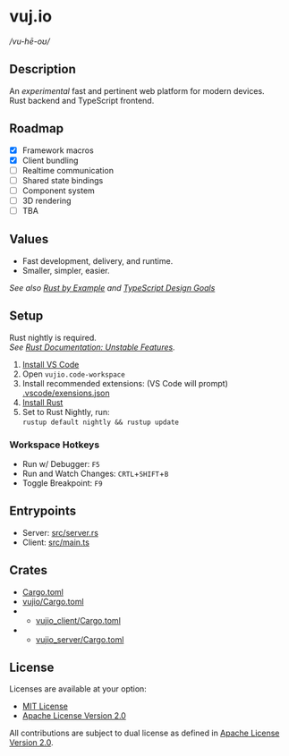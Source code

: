 # vuj.io

_/vu-hē-oʊ/_

## Description

An _experimental_ fast and pertinent web platform for modern devices.  
Rust backend and TypeScript frontend.  

## Roadmap

- [x] Framework macros
- [x] Client bundling
- [ ] Realtime communication
- [ ] Shared state bindings
- [ ] Component system
- [ ] 3D rendering
- [ ] TBA

## Values

- Fast development, delivery, and runtime.
- Smaller, simpler, easier.

_See also [Rust by Example](https://doc.rust-lang.org/rust-by-example/) and [TypeScript Design Goals](https://github.com/Microsoft/TypeScript/wiki/TypeScript-Design-Goals)_

## Setup

Rust nightly is required.  
_See [Rust Documentation: Unstable Features](https://doc.rust-lang.org/cargo/reference/unstable.html#unstable-features)._

1. [Install VS Code](https://code.visualstudio.com/download)
2. Open `vujio.code-workspace`
3. Install recommended extensions: (VS Code will prompt)  
   [.vscode/exensions.json](.vscode/exensions.json)
4. [Install Rust](https://www.rust-lang.org/tools/install)
5. Set to Rust Nightly, run:  
```rustup default nightly && rustup update```

### Workspace Hotkeys

- Run w/ Debugger: `F5`
- Run and Watch Changes: `CRTL`+`SHIFT`+`B`
- Toggle Breakpoint: `F9`

## Entrypoints

- Server: [src/server.rs](src/server.rs)  
- Client: [src/main.ts](src/main.ts)

## Crates

- [Cargo.toml](Cargo.toml)
- [vujio/Cargo.toml](vujio/Cargo.toml)
- - [vujio_client/Cargo.toml](vujio_client/Cargo.toml)
- - [vujio_server/Cargo.toml](vujio_server/Cargo.toml)

## License

Licenses are available at your option:  
 - [MIT License](LICENSE-MIT.md)
 - [Apache License Version 2.0](LICENSE-APACHE.md)

All contributions are subject to dual license as defined in [Apache License Version 2.0](LICENSE-APACHE.md).